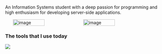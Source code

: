 <!-- <img src="https://utfs.io/f/1Vi5BNMUOBYhWAc1pToO1BT5270NfXnLsGQxlwzHvcoPSVhY" alt="image" width="100%"/> -->
<!--
- 👋 Hi there, you can call me "Reeze"
- 👀 I’m interested in Backend Developer with Laravel and AdonisJS
- 🌱 I’m currently learning Dart and Flutter
- ✨ I'm open to collaboration
<br>
-->
<p>An Information Systems student with a deep passion for programming and high enthusiasm for developing server-side applications.</p>

<div style="display: flex; justify-content: center">
<img src="https://github-readme-stats.vercel.app/api/top-langs/?username=reezecodee&layout=compact&hide=html,css,scss&langs_count=6" alt="image" width = "45%" />
<img src="https://github-readme-streak-stats.herokuapp.com/?user=reezecodee&" alt
="image" width = "45%" />
</div>

<h3>The tools that I use today</h3><img src="https://skillicons.dev/icons?i=typescript,python,dart,flutter,laravel,express,mysql">

<!-- ![Codewars Badge](https://www.codewars.com/users/reezecodee/badges/micro) -->



